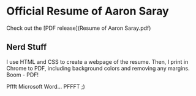 # Official Resume of Aaron Saray

Check out the [PDF release](Resume of Aaron Saray.pdf)

## Nerd Stuff

I use HTML and CSS to create a webpage of the resume.  Then, I print in Chrome to PDF, including background colors and removing any margins.  Boom - PDF!

Pffft Microsoft Word... PFFFT ;)
